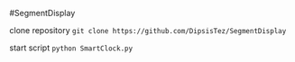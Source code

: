 #SegmentDisplay

clone repository ```git clone https://github.com/DipsisTez/SegmentDisplay``` 

start script ```python SmartClock.py```
